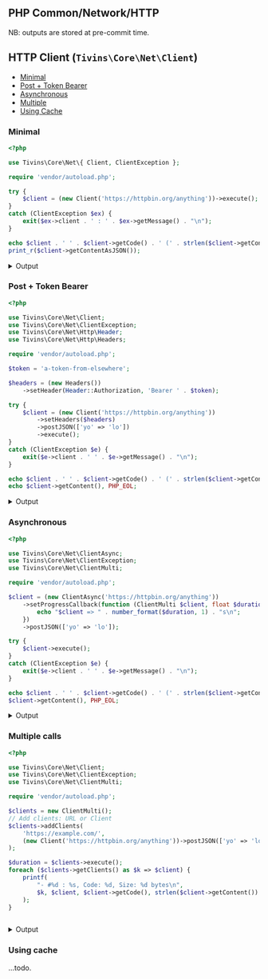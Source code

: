 ## PHP Common/Network/HTTP

NB: outputs are stored at pre-commit time.

## HTTP Client (`Tivins\Core\Net\Client`)

* [Minimal](#minimal)
* [Post + Token Bearer](#post--token-bearer)
* [Asynchronous](#asynchronous)
* [Multiple](#multiple-calls)
* [Using Cache](#using-cache)


### Minimal

```php
<?php

use Tivins\Core\Net\{ Client, ClientException };

require 'vendor/autoload.php';

try {
    $client = (new Client('https://httpbin.org/anything'))->execute();
}
catch (ClientException $ex) {
    exit($ex->client . ' : ' . $ex->getMessage() . "\n");
}

echo $client . ' ' . $client->getCode() . ' (' . strlen($client->getContent()) . ')' . PHP_EOL;
print_r($client->getContentAsJSON());

```

<details><summary>Output</summary>

<pre>
Tivins\Core\Net\Client#4 200 (542)
stdClass Object
(
    [args] => stdClass Object
        (
        )

    [data] => 
    [files] => stdClass Object
        (
        )

    [form] => stdClass Object
        (
        )

    [headers] => stdClass Object
        (
            [Accept] => */*
            [Accept-Encoding] => deflate, gzip, br
            [Content-Length] => 0
            [Content-Type] => application/x-www-form-urlencoded
            [Host] => httpbin.org
            [User-Agent] => Mozilla/5.0 (X11; Ubuntu; Linux x86_64; rv:107.0) Gecko/xx.xx.xx.xx Firefox/107.0
            [X-Amzn-Trace-Id] => Root=1-63cbb24f-187ff1dfxx.xx.xx.xx
        )

    [json] => 
    [method] => GET
    [origin] => xx.xx.xx.xx
    [url] => https://httpbin.org/anything
)

</pre>
</details>



### Post + Token Bearer

```php
<?php

use Tivins\Core\Net\Client;
use Tivins\Core\Net\ClientException;
use Tivins\Core\Net\Http\Header;
use Tivins\Core\Net\Http\Headers;

require 'vendor/autoload.php';

$token = 'a-token-from-elsewhere';

$headers = (new Headers())
    ->setHeader(Header::Authorization, 'Bearer ' . $token);

try {
    $client = (new Client('https://httpbin.org/anything'))
        ->setHeaders($headers)
        ->postJSON(['yo' => 'lo'])
        ->execute();
}
catch (ClientException $e) {
    exit($e->client . ' ' . $e->getMessage() . "\n");
}

echo $client . ' ' . $client->getCode() . ' (' . strlen($client->getContent()) . ')', PHP_EOL;
echo $client->getContent(), PHP_EOL;

```

<details><summary>Output</summary>

<pre>
Tivins\Core\Net\Client#21 200 (611)
{
  "args": {}, 
  "data": "{\"yo\":\"lo\"}", 
  "files": {}, 
  "form": {}, 
  "headers": {
    "Accept": "*/*", 
    "Accept-Encoding": "deflate, gzip, br", 
    "Authorization": "Bearer a-token-from-elsewhere", 
    "Content-Length": "11", 
    "Content-Type": "application/json", 
    "Host": "httpbin.org", 
    "User-Agent": "Mozilla/5.0 (X11; Ubuntu; Linux x86_64; rv:99.0) Gecko/xx.xx.xx.xx Firefox/99.0", 
    "X-Amzn-Trace-Id": "Root=1-63cbbxx.xx.xx.xxbdxx.xx.xx.xx"
  }, 
  "json": {
    "yo": "lo"
  }, 
  "method": "POST", 
  "origin": "xx.xx.xx.xx", 
  "url": "https://httpbin.org/anything"
}


</pre>
</details>



### Asynchronous

```php
<?php

use Tivins\Core\Net\ClientAsync;
use Tivins\Core\Net\ClientException;
use Tivins\Core\Net\ClientMulti;

require 'vendor/autoload.php';

$client = (new ClientAsync('https://httpbin.org/anything'))
    ->setProgressCallback(function (ClientMulti $client, float $duration) {
        echo "$client => " . number_format($duration, 1) . "s\n";
    })
    ->postJSON(['yo' => 'lo']);

try {
    $client->execute();
}
catch (ClientException $e) {
    exit($e->client . ' ' . $e->getMessage() . "\n");
}

echo $client . ' ' . $client->getCode() . ' (' . strlen($client->getContent()) . ')', PHP_EOL,
$client->getContent(), PHP_EOL;

```

<details><summary>Output</summary>

<pre>
Tivins\Core\Net\ClientMulti#5 => 0.0s
Tivins\Core\Net\ClientMulti#5 => 0.1s
Tivins\Core\Net\ClientMulti#5 => 0.2s
Tivins\Core\Net\ClientMulti#5 => 0.3s
Tivins\Core\Net\ClientMulti#5 => 0.4s
Tivins\Core\Net\ClientMulti#5 => 0.5s
Tivins\Core\Net\ClientMulti#5 => 0.6s
Tivins\Core\Net\ClientAsync#4 200 (558)
{
  "args": {}, 
  "data": "{\"yo\":\"lo\"}", 
  "files": {}, 
  "form": {}, 
  "headers": {
    "Accept": "*/*", 
    "Accept-Encoding": "deflate, gzip, br", 
    "Content-Length": "11", 
    "Content-Type": "application/json", 
    "Host": "httpbin.org", 
    "User-Agent": "Mozilla/5.0 (X11; Ubuntu; Linux x86_64; rv:101.0) Gecko/xx.xx.xx.xx Firefox/101.0", 
    "X-Amzn-Trace-Id": "Root=1-63cbbxx.xx.xx.xxbaa64daxx.xx.xx.xxf"
  }, 
  "json": {
    "yo": "lo"
  }, 
  "method": "POST", 
  "origin": "xx.xx.xx.xx", 
  "url": "https://httpbin.org/anything"
}


</pre>
</details>



### Multiple calls

```php
<?php

use Tivins\Core\Net\Client;
use Tivins\Core\Net\ClientException;
use Tivins\Core\Net\ClientMulti;

require 'vendor/autoload.php';

$clients = new ClientMulti();
// Add clients: URL or Client
$clients->addClients(
    'https://example.com/',
    (new Client('https://httpbin.org/anything'))->postJSON(['yo' => 'lo']),
);

$duration = $clients->execute();
foreach ($clients->getClients() as $k => $client) {
    printf(
        "- #%d : %s, Code: %d, Size: %d bytes\n",
        $k, $client, $client->getCode(), strlen($client->getContent())
    );
}



```

<details><summary>Output</summary>

<pre>
- #45 : Tivins\Core\Net\Client#43, Code: 200, Size: 1256 bytes
- #46 : Tivins\Core\Net\Client#5, Code: 200, Size: 558 bytes

</pre>
</details>



### Using cache

...todo.